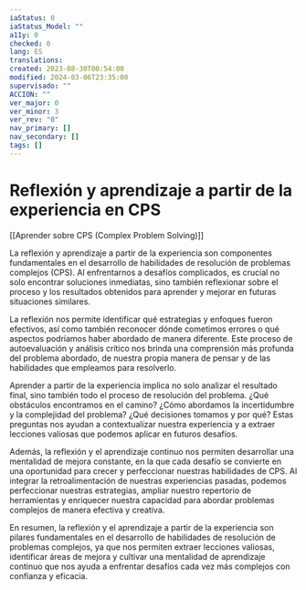 ```yaml
---
iaStatus: 0
iaStatus_Model: ""
a11y: 0
checked: 0
lang: ES
translations: 
created: 2023-08-30T00:54:00
modified: 2024-03-06T23:35:00
supervisado: ""
ACCION: ""
ver_major: 0
ver_minor: 3
ver_rev: "0"
nav_primary: []
nav_secondary: []
tags: []
---
```

# Reflexión y aprendizaje a partir de la experiencia en CPS

[[Aprender sobre CPS (Complex Problem Solving)]]

La reflexión y aprendizaje a partir de la experiencia son componentes fundamentales en el desarrollo de habilidades de resolución de problemas complejos (CPS). Al enfrentarnos a desafíos complicados, es crucial no solo encontrar soluciones inmediatas, sino también reflexionar sobre el proceso y los resultados obtenidos para aprender y mejorar en futuras situaciones similares.

La reflexión nos permite identificar qué estrategias y enfoques fueron efectivos, así como también reconocer dónde cometimos errores o qué aspectos podríamos haber abordado de manera diferente. Este proceso de autoevaluación y análisis crítico nos brinda una comprensión más profunda del problema abordado, de nuestra propia manera de pensar y de las habilidades que empleamos para resolverlo.

Aprender a partir de la experiencia implica no solo analizar el resultado final, sino también todo el proceso de resolución del problema. ¿Qué obstáculos encontramos en el camino? ¿Cómo abordamos la incertidumbre y la complejidad del problema? ¿Qué decisiones tomamos y por qué? Estas preguntas nos ayudan a contextualizar nuestra experiencia y a extraer lecciones valiosas que podemos aplicar en futuros desafíos.

Además, la reflexión y el aprendizaje continuo nos permiten desarrollar una mentalidad de mejora constante, en la que cada desafío se convierte en una oportunidad para crecer y perfeccionar nuestras habilidades de CPS. Al integrar la retroalimentación de nuestras experiencias pasadas, podemos perfeccionar nuestras estrategias, ampliar nuestro repertorio de herramientas y enriquecer nuestra capacidad para abordar problemas complejos de manera efectiva y creativa.

En resumen, la reflexión y el aprendizaje a partir de la experiencia son pilares fundamentales en el desarrollo de habilidades de resolución de problemas complejos, ya que nos permiten extraer lecciones valiosas, identificar áreas de mejora y cultivar una mentalidad de aprendizaje continuo que nos ayuda a enfrentar desafíos cada vez más complejos con confianza y eficacia.
